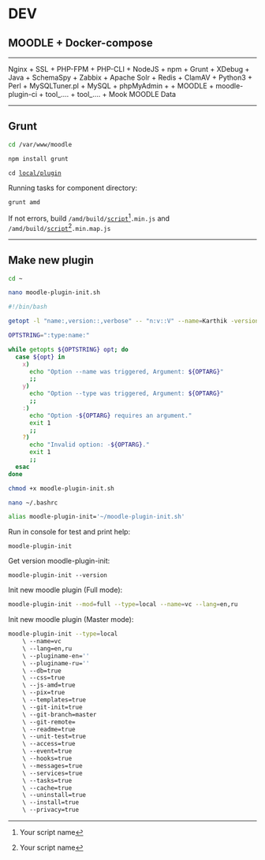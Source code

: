 # DEV

## MOODLE + Docker-compose

***

Nginx + SSL + PHP-FPM + PHP-CLI + NodeJS + npm + Grunt + XDebug + Java + SchemaSpy + Zabbix + Apache Solr + Redis + ClamAV + Python3 + Perl + MySQLTuner.pl + MySQL + phpMyAdmin +  + MOODLE + moodle-plugin-ci + tool\_.... + tool\_.... + Mook MOODLE Data

***

## Grunt

```bash
cd /var/www/moodle
```

```bash
npm install grunt
```

<pre class="language-bash"><code class="lang-bash">cd <a data-footnote-ref href="#user-content-fn-1">local/plugin</a>
</code></pre>

Running tasks for component directory:

```bash
grunt amd
```

If not errors, build `/amd/build/`[`script`](#user-content-fn-2)[^2]`.min.js` and `/amd/build/`[`script`](#user-content-fn-3)[^3]`.min.map.js`

***

## Make new plugin

```bash
cd ~

nano moodle-plugin-init.sh
```

```bash
#!/bin/bash

getopt -l "name:,version::,verbose" -- "n:v::V" --name=Karthik -version=5.2 -verbose

OPTSTRING=":type:name:"

while getopts ${OPTSTRING} opt; do
  case ${opt} in
    x)
      echo "Option --name was triggered, Argument: ${OPTARG}"
      ;;
    y)
      echo "Option --type was triggered, Argument: ${OPTARG}"
      ;;
    :)
      echo "Option -${OPTARG} requires an argument."
      exit 1
      ;;
    ?)
      echo "Invalid option: -${OPTARG}."
      exit 1
      ;;
  esac
done
```

```bash
chmod +x moodle-plugin-init.sh
```

```bash
nano ~/.bashrc
```

```bash
alias moodle-plugin-init='~/moodle-plugin-init.sh'
```

Run in console for test and print help:

```
moodle-plugin-init
```

Get version moodle-plugin-init:

```
moodle-plugin-init --version
```

Init new moodle plugin (Full mode):

```bash
moodle-plugin-init --mod=full --type=local --name=vc --lang=en,ru
```

Init new moodle plugin (Master mode):

```bash
moodle-plugin-init --type=local
    \ --name=vc
    \ --lang=en,ru
    \ --pluginame-en=''
    \ --pluginame-ru=''
    \ --db=true
    \ --css=true
    \ --js-amd=true
    \ --pix=true
    \ --templates=true
    \ --git-init=true
    \ --git-branch=master
    \ --git-remote=
    \ --readme=true
    \ --unit-test=true
    \ --access=true
    \ --event=true
    \ --hooks=true
    \ --messages=true
    \ --services=true
    \ --tasks=true
    \ --cache=true
    \ --uninstall=true
    \ --install=true
    \ --privacy=true
```

[^1]: Your plugin dir

[^2]: Your script name

[^3]: Your script name
